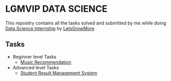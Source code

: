 

# LGMVIP DATA SCIENCE
This repositry contains all the tasks solved and submitted by me while doing [Data Science Internship](https://letsgrowmore.in/vip/) by [LetsGrowMore](https://letsgrowmore.in/) 

## Tasks
* Beginner level Tasks
  - [Music Recommendation](https://github.com/AJINKYACHAVAN5/LGMVIP-DATASCIENCE/tree/main/Beginner%20Level%20Task) 
* Advanced level Tasks
  - [Student Result Management System](https://github.com/AJINKYACHAVAN5/LGMVIP-WEBDEV/tree/main/Advanced%20Level%20Task)
